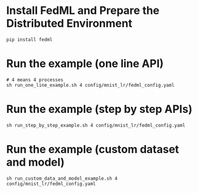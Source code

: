 # Install FedML and Prepare the Distributed Environment
```
pip install fedml
```

# Run the example (one line API)
```
# 4 means 4 processes
sh run_one_line_example.sh 4 config/mnist_lr/fedml_config.yaml
```

# Run the example (step by step APIs)
```
sh run_step_by_step_example.sh 4 config/mnist_lr/fedml_config.yaml
```

# Run the example (custom dataset and model)
```
sh run_custom_data_and_model_example.sh 4 config/mnist_lr/fedml_config.yaml
```
